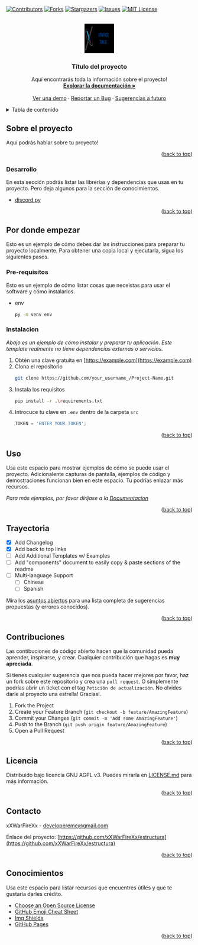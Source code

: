 <div id="top"></div>

[![Contributors][campo-contribuciones]][url-contribuciones]
[![Forks][campo-forks]][url-forks]
[![Stargazers][campo-estrellas]][url-estrellas]
[![Issues][campo-reportes]][url-reportes]
[![MIT License][campo-licencia]][url-licencia]


<!-- PROJECT LOGO -->
<br />
<div align="center">
  <a href="https://github.com/xXWarFireXx/estructura">
    <img src=".github/img/logo-ejemplo.png" alt="Logo" width="80" height="80">
  </a>

  <h3 align="center">Título del proyecto</h3>

  <p align="center">
    Aquí encontrarás toda la información sobre el proyecto!
    <br />
    <a href="https://github.com/xXWarFireXx/estructura"><strong>Explorar la documentación »</strong></a>
    <br />
    <br />
    <a href="https://github.com/xXWarFireXx/estructura">Ver una demo</a>
    ·
    <a href="https://github.com/xXWarFireXx/estructura/issues">Reportar un Bug</a>
    ·
    <a href="https://github.com/xXWarFireXx/estructura/issues">Sugerencias a futuro</a>
  </p>
</div>



<!-- TABLE OF CONTENTS -->
<details>
  <summary>Tabla de contenido</summary>
  <ol>
    <li>
      <a href="#sobre-el-proyecto">Sobre el proyecto</a>
      <ul>
        <li><a href="#desarrollo">Desarrollo</a></li>
      </ul>
    </li>
    <li>
      <a href="#por-donde-empezar">Por dónde empezar</a>
      <ul>
        <li><a href="#pre-requisitos">Pre-requisitos</a></li>
        <li><a href="#instalacion">Instalación</a></li>
      </ul>
    </li>
    <li><a href="#uso">Uso</a></li>
    <li><a href="#trayectoria">Trayectoria</a></li>
    <li><a href="#contribuciones">Contribuciones</a></li>
    <li><a href="#licencia">Licencia</a></li>
    <li><a href="#contacto">Contacto</a></li>
    <li><a href="#conocimientos">Conocimientos</a></li>
  </ol>
</details>



<!-- ABOUT THE PROJECT -->
## Sobre el proyecto

Aquí podrás hablar sobre tu proyecto!

<p align="right">(<a href="#top">back to top</a>)</p>

### Desarrollo

En esta sección podrás listar las librerías y dependencias que usas en tu proyecto. Pero deja algunos para la sección de conocimientos.

* [discord.py](https://discordpy.readthedocs.io/en/stable/)

<p align="right">(<a href="#top">back to top</a>)</p>



<!-- GETTING STARTED -->
## Por donde empezar

Esto es un ejemplo de cómo debes dar las instrucciones para preparar tu proyecto localmente.
Para obtener una copia local y ejecutarla, sigua los siguientes pasos.

### Pre-requisitos

Esto es un ejemplo de cómo listar cosas que neceistas para usar el software y cómo instalarlos.
* env
  ```sh
  py -m venv env
  ```

### Instalacion

_Abajo es un ejemplo de cómo instalar y preparar tu aplicación. Este template realmente no tiene dependencias externas o servicios._

1. Obtén una clave gratuita en [https://example.com](https://example.com)
2. Clona el repositorio
   ```sh
   git clone https://github.com/your_username_/Project-Name.git
   ```
3. Instala los requisitos
   ```sh
   pip install -r .\requirements.txt
   ```
4. Introcuce tu clave en `.env` dentro de la carpeta `src`
   ```js
   TOKEN = 'ENTER YOUR TOKEN';
   ```

<p align="right">(<a href="#top">back to top</a>)</p>



<!-- USAGE EXAMPLES -->
## Uso

Usa este espacio para mostrar ejemplos de cómo se puede usar el proyecto. Adicionalente capturas de pantalla, ejemplos de código y demostraciones funcionan bien en este espacio. Tu podrías enlazar más recursos.

_Para más ejemplos, por favor diríjase a la [Documentacion](https://example.com)_

<p align="right">(<a href="#top">back to top</a>)</p>



<!-- ROADMAP -->
## Trayectoria

- [x] Add Changelog
- [x] Add back to top links
- [ ] Add Additional Templates w/ Examples
- [ ] Add "components" document to easily copy & paste sections of the readme
- [ ] Multi-language Support
    - [ ] Chinese
    - [ ] Spanish

Mira los [asuntos abiertos](https://github.com/xXWarFireXx/estructura/issues) para una lista completa de sugerencias propuestas (y errores conocidos).

<p align="right">(<a href="#top">back to top</a>)</p>



<!-- CONTRIBUTING -->
## Contribuciones

Las contibuciones de código abierto hacen que la comunidad pueda aprender, inspirarse, y crear. Cualquier contribución que hagas es **muy apreciada**.

Si tienes cualquier sugerencia que nos pueda hacer mejores por favor, haz un fork sobre este repositorio y crea una `pull request`. O simplemente podrías abrir un ticket con el tag `Petición de actualización`.
No olvides darle al proyecto una estrella! Gracias!.

1. Fork the Project
2. Create your Feature Branch (`git checkout -b feature/AmazingFeature`)
3. Commit your Changes (`git commit -m 'Add some AmazingFeature'`)
4. Push to the Branch (`git push origin feature/AmazingFeature`)
5. Open a Pull Request

<p align="right">(<a href="#top">back to top</a>)</p>



<!-- LICENSE -->
## Licencia

Distribuido bajo licencia GNU AGPL v3. Puedes mirarla en [LICENSE.md][url-licencia] para más información.

<p align="right">(<a href="#top">back to top</a>)</p>



<!-- CONTACT -->
## Contacto

xXWarFireXx - [developereme@gmail.com](mailto:developereme@gmail.com?subject=CONTACTO%20DESDE%20ESTRUCTURA%20EN%20GITHUB)

Enlace del proyecto: [https://github.com/xXWarFireXx/estructura](https://github.com/xXWarFireXx/estructura)

<p align="right">(<a href="#top">back to top</a>)</p>



<!-- ACKNOWLEDGMENTS -->
## Conocimientos

Usa este espacio para listar recursos que encuentres útiles y que te gustaría darles crédito.

* [Choose an Open Source License](https://choosealicense.com)
* [GitHub Emoji Cheat Sheet](https://www.webpagefx.com/tools/emoji-cheat-sheet)
* [Img Shields](https://shields.io)
* [GitHub Pages](https://pages.github.com)

<p align="right">(<a href="#top">back to top</a>)</p>



<!-- MARKDOWN LINKS & IMAGES -->
<!-- https://www.markdownguide.org/basic-syntax/#reference-style-links -->
[campo-contribuciones]: https://img.shields.io/github/contributors/xXWarFireXx/estructura.svg?style=for-the-badge
[url-contribuciones]: https://github.com/xXWarFireXx/estructura/graphs/contributors
[campo-forks]: https://img.shields.io/github/forks/xXWarFireXx/estructura.svg?style=for-the-badge
[url-forks]: https://github.com/xXWarFireXx/estructura/network/members
[campo-estrellas]: https://img.shields.io/github/stars/xXWarFireXx/estructura.svg?style=for-the-badge
[url-estrellas]: https://github.com/xXWarFireXx/estructura/stargazers
[campo-reportes]: https://img.shields.io/github/issues/xXWarFireXx/estructura.svg?style=for-the-badge
[url-reportes]: https://github.com/xXWarFireXx/estructura/issues
[campo-licencia]: https://img.shields.io/github/license/xXWarFireXx/estructura.svg?style=for-the-badge
[url-licencia]: https://github.com/xXWarFireXx/estructura/blob/master/LICENSE.md